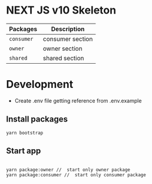 # NEXT JS v10 Skeleton

| Packages         | Description             |
| ---------------- | ----------------------- |
| `consumer`       | consumer section        |
| `owner`          | owner section           |
| `shared`         | shared section          |

# Development

- Create .env file getting reference from .env.example

## Install packages

```
yarn bootstrap
```

## Start app

```
 
yarn package:owner //  start only owner package  
yarn package:consumer //  start only consumer package  
 

```